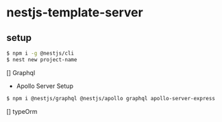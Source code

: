 # nestjs-template-server

## setup

```bash
$ npm i -g @nestjs/cli
$ nest new project-name
```

[] Graphql

- Apollo Server Setup

```bash
$ npm i @nestjs/graphql @nestjs/apollo graphql apollo-server-express
```

[] typeOrm
